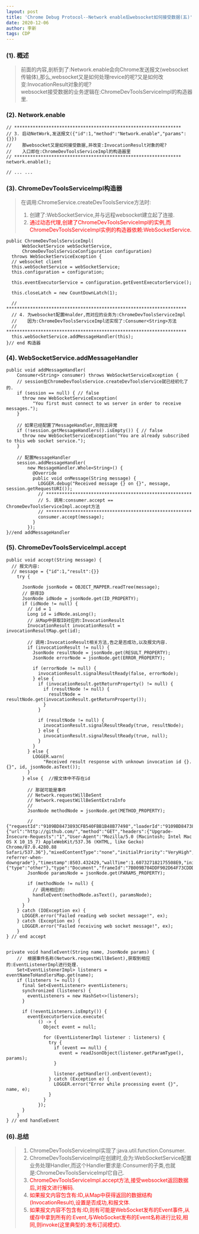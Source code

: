 ```yaml
---
layout: post
title: 'Chrome Debug Protocol--Network enable后websocket如何接受数据(五)'
date: 2020-12-06
author: 李新
tags: CDP
---
```


### (1). 概述
> 前面的内容,剖析到了:Network.enable会向Chrome发送报文(websocket传输体),那么,websocket又是如何处理revice的呢?又是如何改变:InvocationResult对象的呢?   
> websocket接受数据的业务逻辑在:ChromeDevToolsServiceImpl的构造器里.   

### (2). Network.enable
```
// ***************************************************************
// 3. 启动NetWork,发送报文({"id":1,"method":"Network.enable","params":{}})
//    那websocket又是如何接受数据,并改变:InvocationResult对象的呢?
//    入口即在:ChromeDevToolsServiceImpl的构造器里
// ***************************************************************
network.enable();

// ... ...
```
### (3). ChromeDevToolsServiceImpl构造器
> 在调用:ChromeService.createDevToolsService方法时:
> 1. 创建了:WebSocketService,并与远程websocket建立起了连接.   
> 2. <font color='red'>通过动态代理,创建了ChromeDevToolsServiceImpl的实例,而ChromeDevToolsServiceImpl实例的构造器依赖:WebSocketService.</font>

```
public ChromeDevToolsServiceImpl(
      WebSocketService webSocketService, 
      ChromeDevToolsServiceConfiguration configuration)
  throws WebSocketServiceException {
  // websocket client  
  this.webSocketService = webSocketService;
  this.configuration = configuration;

  this.eventExecutorService = configuration.getEventExecutorService();

  this.closeLatch = new CountDownLatch(1);

  // ********************************************************************
  // 4. 为websocket配置Hnalder,而对应的业务为:ChromeDevToolsServiceImpl
  //    因为:ChromeDevToolsServiceImpl还实现了:Consumer<String>方法
  // ********************************************************************
  this.webSocketService.addMessageHandler(this);
}// end 构造器
```
### (4). WebSocketService.addMessageHandler

```
public void addMessageHandler(
    Consumer<String> consumer) throws WebSocketServiceException {
    // session在ChromeDevToolsService.createDevToolsService就已经初化了的.
    if (session == null) { // false
      throw new WebSocketServiceException(
          "You first must connect to ws server in order to receive messages.");
    }

    // 如果已经配置了MessageHandler,则抛出异常
    if (!session.getMessageHandlers().isEmpty()) { // false
      throw new WebSocketServiceException("You are already subscribed to this web socket service.");
    }

    // 配置MessageHandler
    session.addMessageHandler(
        new MessageHandler.Whole<String>() {
          @Override
          public void onMessage(String message) {
            LOGGER.debug("Received message {} on {}", message, session.getRequestURI());
            // *******************************************************
            // 5. 调用:consumer.accept == ChromeDevToolsServiceImpl.accept方法
            // *******************************************************
            consumer.accept(message);
          }
        });
}//end addMessageHandler
```
### (5). ChromeDevToolsServiceImpl.accept
```
public void accept(String message) {
  // 报文内容:
  // message = {"id":1,"result":{}}
    try {

      JsonNode jsonNode = OBJECT_MAPPER.readTree(message);
      // 获得ID
      JsonNode idNode = jsonNode.get(ID_PROPERTY);
      if (idNode != null) {
        // id = 1
        Long id = idNode.asLong();
        // 从Map中获取ID对应的:InvocationResult
        InvocationResult invocationResult = invocationResultMap.get(id);

        // 调用:InvocationResult相关方法,告之是否成功,以及报文内容.
        if (invocationResult != null) {
          JsonNode resultNode = jsonNode.get(RESULT_PROPERTY);
          JsonNode errorNode = jsonNode.get(ERROR_PROPERTY);

          if (errorNode != null) {
            invocationResult.signalResultReady(false, errorNode);
          } else {
            if (invocationResult.getReturnProperty() != null) {
              if (resultNode != null) {
                resultNode = resultNode.get(invocationResult.getReturnProperty());
              }
            }

            if (resultNode != null) {
              invocationResult.signalResultReady(true, resultNode);
            } else {
              invocationResult.signalResultReady(true, null);
            }
          }
        } else {
          LOGGER.warn(
              "Received result response with unknown invocation id {}. {}", id, jsonNode.asText());
        }
      } else {  //报文体中不存在id

        // 那就可能是事件
        // Network.requestWillBeSent
        // Network.requestWillBeSentExtraInfo
        // 
        JsonNode methodNode = jsonNode.get(METHOD_PROPERTY);

        // {"requestId":"9109BD8473893CFB540FBB1B48B77498","loaderId":"9109BD8473893CFB540FBB1B48B77498","documentURL":"http://github.com/","request":{"url":"http://github.com/","method":"GET","headers":{"Upgrade-Insecure-Requests":"1","User-Agent":"Mozilla/5.0 (Macintosh; Intel Mac OS X 10_15_7) AppleWebKit/537.36 (KHTML, like Gecko) Chrome/87.0.4280.88 Safari/537.36"},"mixedContentType":"none","initialPriority":"VeryHigh","referrerPolicy":"no-referrer-when-downgrade"},"timestamp":8503.432429,"wallTime":1.607327182175508E9,"initiator":{"type":"other"},"type":"Document","frameId":"7B009B704DDF902D64F73CDDD50BE519","hasUserGesture":false}
        JsonNode paramsNode = jsonNode.get(PARAMS_PROPERTY);

        if (methodNode != null) {
          // 调用相应的:
          handleEvent(methodNode.asText(), paramsNode);
        }
      }
    } catch (IOException ex) {
      LOGGER.error("Failed reading web socket message!", ex);
    } catch (Exception ex) {
      LOGGER.error("Failed receiving web socket message!", ex);
    }
} // end accept


private void handleEvent(String name, JsonNode params) {
    //  根据事件名称(Network.requestWillBeSent),获取到相应的:EventListenerImpl进行处理.
    Set<EventListenerImpl> listeners = eventNameToHandlersMap.get(name);
    if (listeners != null) {
      final Set<EventListener> eventListeners;
      synchronized (listeners) {
        eventListeners = new HashSet<>(listeners);
      }

      if (!eventListeners.isEmpty()) {
        eventExecutorService.execute(
            () -> {
              Object event = null;

              for (EventListenerImpl listener : listeners) {
                try {
                  if (event == null) {
                    event = readJsonObject(listener.getParamType(), params);
                  }

                  listener.getHandler().onEvent(event);
                } catch (Exception e) {
                  LOGGER.error("Error while processing event {}", name, e);
                }
              }
            });
      }
    }
} // end handleEvent
```
### (6).总结
> 1. ChromeDevToolsServiceImpl实现了:java.util.function.Consumer.   
> 2. ChromeDevToolsServiceImpl在创建时,会为:WebSocketService配置业务处理Handler,而这个Handler要求是:Consumer的子类,也就是:ChromeDevToolsServiceImpl它自己.    
> 3. <font color='red'>ChromeDevToolsServiceImpl.accept方法,接受websocket返回数据后,对报文进行解码.</font>
> 4. <font color='red'>如果报文内容包含有:ID,从Map中获得返回的数据结构(InvocationResult),设置是否成功,和报文体.</font>    
> 5. <font color='red'>如果报文内容不包含有:ID,则有可能是WebSocket发布的Event事件,从缓存中拿到所有的:Event,与WebSocket发布的Event名称进行比较,相同,则invoke(这里典型的:发布订阅模式).</font>    
